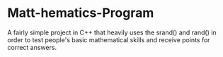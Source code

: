 # Matt-hematics-Program
A fairly simple project in C++ that heavily uses the srand() and rand() in order to test people's basic mathematical skills and receive points for correct answers.


